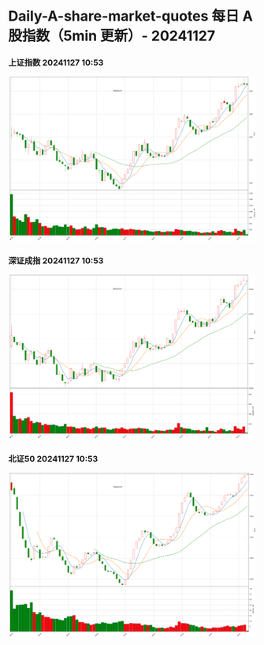 
# Daily-A-share-market-quotes 每日 A 股指数（5min 更新）- 20241127

### 上证指数 20241127 10:53
![](./fig/2024/11/20241127-sh000001.png)

### 深证成指 20241127 10:53
![](./fig/2024/11/20241127-sz399001.png)

### 北证50 20241127 10:53
![](./fig/2024/11/20241127-bj899050.png)

